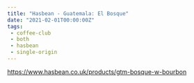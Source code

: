 ```yaml
---
title: "Hasbean - Guatemala: El Bosque"
date: "2021-02-01T00:00:00Z"
tags:
 - coffee-club
 - both
 - hasbean
 - single-origin
---
```


https://www.hasbean.co.uk/products/gtm-bosque-w-bourbon
